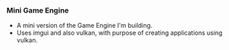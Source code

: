 ### Mini Game Engine
* A mini version of the Game Engine I'm building.
* Uses imgui and also vulkan, with purpose of creating applications using vulkan.
